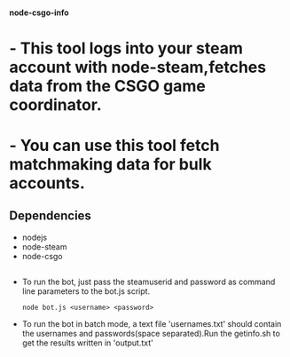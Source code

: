 #### node-csgo-info

# - This tool logs into your steam account with node-steam,fetches data from the CSGO game coordinator.
# - You can use this tool fetch matchmaking data for bulk accounts.

## Dependencies
- nodejs
- node-steam
- node-csgo

##
- To run the bot, just pass the steamuserid and password as command line parameters to the bot.js script.

  ```node bot.js <username> <password>```
- To run the bot in batch mode, a text file 'usernames.txt' should contain the usernames and passwords(space separated).Run the getinfo.sh to get the results written in 'output.txt'


